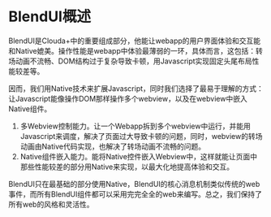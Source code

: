 # BlendUI概述

BlendUI是Clouda+中的重要组成部分，他能让webapp的用户界面体验和交互能和Native媲美。操作性能是webapp中体验最薄弱的一环，具体而言，这包括：转场动画不流畅、DOM结构过于复杂导致卡顿，用Javascript实现固定头尾布局性能较差等。

因而，我们用Native技术来扩展Javascript，同时我们选择了最易于理解的方式：让Javascript能像操作DOM那样操作多个webview，以及在webview中嵌入Native组件。

1. 多Webview控制能力。让一个Webapp拆到多个webview中运行，并能用Javascript来调度，解决了页面过大导致卡顿的问题，同时，webview的转场动画由Native代码实现，也解决了转场动画不流畅的问题。
2. Native组件嵌入能力。能将Native控件嵌入Webview中，这样就能让页面中那些性能较差的部分用Native来实现，以最大化地提高体验和交互。

BlendUI只在最基础的部分使用Native，BlendUI的核心消息机制类似传统的web事件，而所有BlendUI组件都可以采用完完全全的web来编写。总之，我们保持了所有web的风格和灵活性。